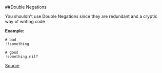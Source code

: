 ##Double Negations

You shouldn't use Double Negations since they are redundant and a cryptic way of writing code

**Example:**

```
# bad
!!something

# good
!something.nil?
```

[Source](http://www.rubydoc.info/gems/rubocop/RuboCop/Cop/Style/DoubleNegation)
